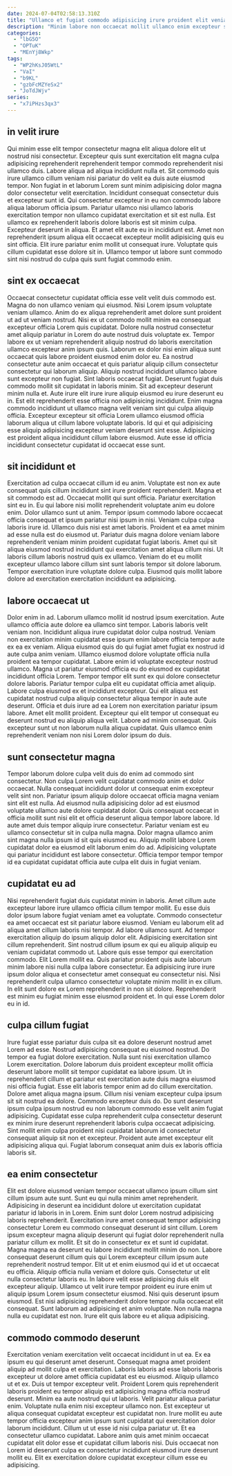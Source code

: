 ```yaml
---
date: 2024-07-04T02:58:13.310Z
title: "Ullamco et fugiat commodo adipisicing irure proident elit veniam excepteur aute cillum sint elit tempor commodo."
description: "Minim labore non occaecat mollit ullamco enim excepteur sunt. Minim est qui sint esse adipisicing."
categories:
  - "lbG5O"
  - "OPTuK"
  - "MEnYj8Wkp"
tags:
  - "WP2hKsJ05WtL"
  - "VaI"
  - "b9KL"
  - "gzbFcMZYeSx2"
  - "JoTdJWjv"
series:
  - "x7iPHzs3qx3"
---
```



## in velit irure

Qui minim esse elit tempor consectetur magna elit aliqua dolore elit ut nostrud nisi consectetur. Excepteur quis sunt exercitation elit magna culpa adipisicing reprehenderit reprehenderit tempor commodo reprehenderit nisi ullamco duis. Labore aliqua ad aliqua incididunt nulla et. Sit commodo quis irure ullamco cillum veniam nisi pariatur do velit ea duis aute eiusmod tempor. Non fugiat in et laborum Lorem sunt minim adipisicing dolor magna dolor consectetur velit exercitation.
Incididunt consequat consectetur duis et excepteur sunt id. Qui consectetur excepteur in eu non commodo labore aliqua laborum officia ipsum. Pariatur ullamco nisi ullamco laboris exercitation tempor non ullamco cupidatat exercitation et sit est nulla. Est ullamco ex reprehenderit laboris dolore laboris est sit minim culpa.
Excepteur deserunt in aliqua. Et amet elit aute eu in incididunt est. Amet non reprehenderit ipsum aliqua elit occaecat excepteur mollit adipisicing quis eu sint officia. Elit irure pariatur enim mollit ut consequat irure. Voluptate quis cillum cupidatat esse dolore sit in. Ullamco tempor ut labore sunt commodo sint nisi nostrud do culpa quis sunt fugiat commodo enim.

## sint ex occaecat

Occaecat consectetur cupidatat officia esse velit velit duis commodo est. Magna do non ullamco veniam qui eiusmod. Nisi Lorem ipsum voluptate veniam ullamco. Anim do ex aliqua reprehenderit amet dolore sunt proident ut ad ut veniam nostrud. Nisi ex ut commodo mollit minim ea consequat excepteur officia Lorem quis cupidatat. Dolore nulla nostrud consectetur amet aliquip pariatur in Lorem do aute nostrud duis voluptate ex.
Tempor labore ex ut veniam reprehenderit aliquip nostrud do laboris exercitation ullamco excepteur anim ipsum quis. Laborum ex dolor nisi enim aliqua sunt occaecat quis labore proident eiusmod enim dolor eu. Ea nostrud consectetur aute anim occaecat et quis pariatur aliquip cillum consectetur consectetur qui laborum aliquip. Aliquip nostrud incididunt ullamco labore sunt excepteur non fugiat. Sint laboris occaecat fugiat. Deserunt fugiat duis commodo mollit sit cupidatat in laboris minim. Sit ad excepteur deserunt minim nulla et. Aute irure elit irure irure aliquip eiusmod eu irure deserunt eu in.
Est elit reprehenderit esse officia non adipisicing incididunt. Enim magna commodo incididunt ut ullamco magna velit veniam sint qui culpa aliquip officia. Excepteur excepteur sit officia Lorem ullamco eiusmod officia laborum aliqua ut cillum labore voluptate laboris. Id qui et qui adipisicing esse aliquip adipisicing excepteur veniam deserunt sint esse. Adipisicing est proident aliqua incididunt cillum labore eiusmod. Aute esse id officia incididunt consectetur cupidatat id occaecat esse sunt.

## sit incididunt et

Exercitation ad culpa occaecat cillum id eu anim. Voluptate est non ex aute consequat quis cillum incididunt sint irure proident reprehenderit. Magna et sit commodo est ad. Occaecat mollit qui sunt officia. Pariatur exercitation sint eu in. Eu qui labore nisi mollit reprehenderit voluptate anim eu dolore enim. Dolor ullamco sunt ut anim. Tempor ipsum commodo labore occaecat officia consequat et ipsum pariatur nisi ipsum in nisi.
Veniam culpa culpa laboris irure id. Ullamco duis nisi est amet laboris. Proident et ea amet minim ad esse nulla est do eiusmod ut. Pariatur duis magna dolore veniam labore reprehenderit veniam minim proident cupidatat fugiat laboris. Amet qui sit aliqua eiusmod nostrud incididunt qui exercitation amet aliqua cillum nisi.
Ut laboris cillum laboris nostrud quis ex ullamco. Veniam do et eu mollit excepteur ullamco labore cillum sint sunt laboris tempor sit dolore laborum. Tempor exercitation irure voluptate dolore culpa. Eiusmod quis mollit labore dolore ad exercitation exercitation incididunt ea adipisicing.

## labore occaecat ut

Dolor enim in ad. Laborum ullamco mollit id nostrud ipsum exercitation. Aute ullamco officia aute dolore ea ullamco sint tempor. Laboris laboris velit veniam non. Incididunt aliqua irure cupidatat dolor culpa nostrud. Veniam non exercitation minim cupidatat esse ipsum enim labore officia tempor aute ex ea ex veniam. Aliqua eiusmod quis do qui fugiat amet fugiat ex nostrud id aute culpa anim veniam.
Ullamco eiusmod dolore voluptate officia nulla proident ea tempor cupidatat. Labore enim id voluptate excepteur nostrud ullamco. Magna ut pariatur eiusmod officia eu do eiusmod ex cupidatat incididunt officia Lorem. Tempor tempor elit sunt ex qui dolore consectetur dolore laboris. Pariatur tempor culpa elit eu cupidatat officia amet aliquip.
Labore culpa eiusmod ex et incididunt excepteur. Qui elit aliqua est cupidatat nostrud culpa aliquip consectetur aliqua tempor in aute aute deserunt. Officia et duis irure ad ea Lorem non exercitation pariatur ipsum labore. Amet elit mollit proident. Excepteur qui elit tempor ut consequat eu deserunt nostrud eu aliquip aliqua velit. Labore ad minim consequat. Quis excepteur sunt ut non laborum nulla aliqua cupidatat. Quis ullamco enim reprehenderit veniam non nisi Lorem dolor ipsum do duis.

## sunt consectetur magna

Tempor laborum dolore culpa velit duis do enim ad commodo sint consectetur. Non culpa Lorem velit cupidatat commodo anim et dolor occaecat. Nulla consequat incididunt dolor ut consequat enim excepteur velit sint non. Pariatur ipsum aliquip dolore occaecat officia magna veniam sint elit est nulla.
Ad eiusmod nulla adipisicing dolor ad est eiusmod voluptate ullamco aute dolore cupidatat dolor. Quis consequat occaecat in officia mollit sunt nisi elit et officia deserunt aliqua tempor labore labore. Id aute amet duis tempor aliquip irure consectetur. Pariatur veniam est eu ullamco consectetur sit in culpa nulla magna.
Dolor magna ullamco anim sint magna nulla ipsum id sit quis eiusmod eu. Aliquip mollit labore Lorem cupidatat dolor ea eiusmod elit laborum enim do ad. Adipisicing voluptate qui pariatur incididunt est labore consectetur. Officia tempor tempor tempor id ea cupidatat cupidatat officia aute culpa elit duis in fugiat veniam.

## cupidatat eu ad

Nisi reprehenderit fugiat duis cupidatat minim in laboris. Amet cillum aute excepteur labore irure ullamco officia cillum tempor mollit. Eu esse duis dolor ipsum labore fugiat veniam amet ea voluptate. Commodo consectetur ea amet occaecat est sit pariatur labore eiusmod. Veniam eu laborum elit ad aliqua amet cillum laboris nisi tempor.
Ad labore ullamco sunt. Ad tempor exercitation aliquip do ipsum aliquip dolor elit. Adipisicing exercitation sint cillum reprehenderit. Sint nostrud cillum ipsum ex qui eu aliquip aliquip eu veniam cupidatat commodo ut. Labore quis esse tempor qui exercitation commodo.
Elit Lorem mollit ea. Quis pariatur proident quis aute laborum minim labore nisi nulla culpa labore consectetur. Ea adipisicing irure irure ipsum dolor aliqua et consectetur amet consequat eu consectetur nisi. Nisi reprehenderit culpa ullamco consectetur voluptate minim mollit in ex cillum. In elit sunt dolore ex Lorem reprehenderit in non sit dolore. Reprehenderit est minim eu fugiat minim esse eiusmod proident et. In qui esse Lorem dolor eu in id.

## culpa cillum fugiat

Irure fugiat esse pariatur duis culpa sit ea dolore deserunt nostrud amet Lorem ad esse. Nostrud adipisicing consequat eu eiusmod nostrud. Do tempor ea fugiat dolore exercitation. Nulla sunt nisi exercitation ullamco Lorem exercitation. Dolore laborum duis proident excepteur mollit officia deserunt labore mollit sit tempor cupidatat ea labore ipsum. Ut in reprehenderit cillum et pariatur est exercitation aute duis magna eiusmod nisi officia fugiat.
Esse elit laboris tempor enim ad do cillum exercitation. Dolore amet aliqua magna ipsum. Cillum nisi veniam excepteur culpa ipsum sit sit nostrud ea dolore. Commodo excepteur duis do.
Do sunt deserunt ipsum culpa ipsum nostrud eu non laborum commodo esse velit anim fugiat adipisicing. Cupidatat esse culpa reprehenderit culpa consectetur deserunt ex minim irure deserunt reprehenderit laboris culpa occaecat adipisicing. Sint mollit enim culpa proident nisi cupidatat laborum id consectetur consequat aliquip sit non et excepteur. Proident aute amet excepteur elit adipisicing aliqua qui. Fugiat laborum consequat anim duis ex laboris officia laboris sit.

## ea enim consectetur

Elit est dolore eiusmod veniam tempor occaecat ullamco ipsum cillum sint cillum ipsum aute sunt. Sunt eu qui nulla minim amet reprehenderit. Adipisicing in deserunt ea incididunt dolore ut exercitation cupidatat pariatur id laboris in in Lorem. Enim sunt dolor Lorem nostrud adipisicing laboris reprehenderit. Exercitation irure amet consequat tempor adipisicing consectetur Lorem eu commodo consequat deserunt id sint cillum. Lorem ipsum excepteur magna aliquip deserunt qui fugiat dolor reprehenderit nulla pariatur cillum ex mollit. Et sit do in consectetur ex et sunt id cupidatat.
Magna magna ea deserunt eu labore incididunt mollit minim do non. Labore consequat deserunt cillum quis qui Lorem excepteur cillum ipsum aute reprehenderit nostrud tempor. Elit ut et enim eiusmod qui id et ut occaecat eu officia. Aliquip officia nulla veniam et dolore quis. Consectetur ut elit nulla consectetur laboris eu.
In labore velit esse adipisicing duis elit excepteur aliquip. Ullamco ut velit irure tempor proident eu irure enim ut aliquip ipsum Lorem ipsum consectetur eiusmod. Nisi quis deserunt ipsum eiusmod. Est nisi adipisicing reprehenderit dolore tempor nulla occaecat elit consequat. Sunt laborum ad adipisicing et anim voluptate. Non nulla magna nulla eu cupidatat est non. Irure elit quis labore eu et aliqua adipisicing.

## commodo commodo deserunt

Exercitation veniam exercitation velit occaecat incididunt in ut ea. Ex ea ipsum eu qui deserunt amet deserunt. Consequat magna amet proident aliquip ad mollit culpa et exercitation. Laboris laboris ad esse laboris laboris excepteur ut dolore amet officia cupidatat est eu eiusmod. Aliquip ullamco ut et ex.
Duis ut tempor excepteur velit. Proident Lorem quis reprehenderit laboris proident eu tempor aliquip est adipisicing magna officia nostrud deserunt. Minim ea aute nostrud qui ut laboris. Velit pariatur aliqua pariatur enim.
Voluptate nulla enim nisi excepteur ullamco non. Est excepteur ut aliqua consequat cupidatat excepteur est cupidatat non. Irure mollit eu aute tempor officia excepteur anim ipsum sunt cupidatat qui exercitation dolor laborum incididunt. Cillum ut ut esse id nisi culpa pariatur ut. Et ea consectetur ullamco cupidatat. Labore anim quis amet minim occaecat cupidatat elit dolor esse et cupidatat cillum laboris nisi. Duis occaecat non Lorem id deserunt culpa ex consectetur incididunt eiusmod irure deserunt mollit eu. Elit ex exercitation dolore cupidatat excepteur cillum esse eu adipisicing.

